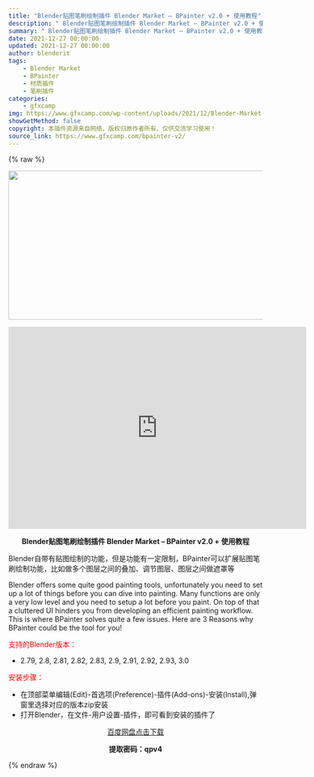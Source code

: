 ```yaml
---
title: "Blender贴图笔刷绘制插件 Blender Market – BPainter v2.0 + 使用教程"
description: "﻿ Blender贴图笔刷绘制插件 Blender Market – BPainter v2.0 + 使用教程 Blender自带有贴图绘制的功能，但是功能有一定限制，BPainter可以扩展贴图笔刷..."
summary: "﻿ Blender贴图笔刷绘制插件 Blender Market – BPainter v2.0 + 使用教程 Blender自带有贴图绘制的功能，但是功能有一定限制，BPainter可以扩展贴图笔刷..."
date: 2021-12-27 00:00:00
updated: 2021-12-27 00:00:00
author: blenderit
tags: 
    - Blender Market
    - BPainter
    - 材质插件
    - 笔刷插件
categories:
    - gfxcamp
img: https://www.gfxcamp.com/wp-content/uploads/2021/12/Blender-Market-–-BPainter-v2.jpg
showGetMethod: false
copyright: 本插件资源来自网络，版权归原作者所有，仅供交流学习使用！
source_link: https://www.gfxcamp.com/bpainter-v2/
---
```


{% raw %}
<div><p><img decoding="async" class="aligncenter size-full wp-image-101271" src="https://www.gfxcamp.com/wp-content/uploads/2021/12/Blender-Market-%E2%80%93-BPainter-v2.jpg" data-src="https://www.gfxcamp.com/wp-content/uploads/2021/12/Blender-Market-–-BPainter-v2.jpg" alt="" width="590" height="295" data-srcset="https://www.gfxcamp.com/wp-content/uploads/2021/12/Blender-Market-–-BPainter-v2.jpg 590w, https://www.gfxcamp.com/wp-content/uploads/2021/12/Blender-Market-–-BPainter-v2-150x75.jpg 150w" data-sizes="(max-width: 590px) 100vw, 590px"></p><p style="text-align: center;"><iframe loading="lazy" src="https://player.youku.com/embed/XNTgyOTczMTgxNg==" width="590" height="400" frameborder="0" allowfullscreen="allowfullscreen" data-mce-fragment="1"><span data-mce-type="bookmark" style="display: inline-block; width: 0px; overflow: hidden; line-height: 0;" class="mce_SELRES_start">﻿</span></iframe></p><p style="text-align: center;"><strong>Blender贴图笔刷绘制插件 Blender Market – BPainter v2.0 + 使用教程</strong></p><p>Blender自带有贴图绘制的功能，但是功能有一定限制，BPainter可以扩展贴图笔刷绘制功能，比如做多个图层之间的叠加、调节图层、图层之间做遮罩等</p><p>Blender offers some quite good painting tools, unfortunately you need to set up a lot of things before you can dive into painting. Many functions are only a very low level and you need to setup a lot before you paint. On top of that a cluttered UI hinders you from developing an efficient painting workflow. This is where BPainter solves quite a few issues. Here are 3 Reasons why BPainter could be the tool for you!</p><p style="text-align: left;"><span style="color: #ff0000;">支持的Blender版本：</span></p><ul>
<li style="text-align: left;">2.79, 2.8, 2.81, 2.82, 2.83, 2.9, 2.91, 2.92, 2.93, 3.0</li>
</ul><p style="text-align: left;"><span style="color: #ff0000;">安装步骤：</span></p><ul>
<li>在顶部菜单编辑(Edit)-首选项(Preference)-插件(Add-ons)-安装(Install),弹窗里选择对应的版本zip安装</li>
<li>打开Blender，在文件-用户设置-插件，即可看到安装的插件了</li>
</ul><p style="text-align: center;"><a class="maxbutton-3 maxbutton maxbutton-baidu" target="_blank" rel="noopener" href="https://pan.baidu.com/s/1GrYaa3aZYCtwRZpyv3DdTQ"><span class="mb-text">百度网盘点击下载</span></a></p><p style="text-align: center;"><strong>提取密码：qpv4</strong></p></div>
<div style="display: none">gfxcamp</div>
{% endraw %}